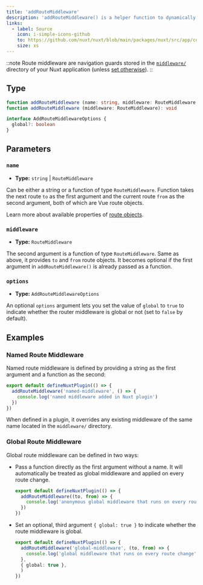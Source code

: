 ```yaml
---
title: 'addRouteMiddleware'
description: 'addRouteMiddleware() is a helper function to dynamically add middleware in your application.'
links:
  - label: Source
    icon: i-simple-icons-github
    to: https://github.com/nuxt/nuxt/blob/main/packages/nuxt/src/app/composables/router.ts
    size: xs
---
```


::note
Route middleware are navigation guards stored in the [`middleware/`](/docs/3.x/guide/directory-structure/middleware) directory of your Nuxt application (unless [set otherwise](/docs/3.x/api/nuxt-config#middleware)).
::

## Type

```ts
function addRouteMiddleware (name: string, middleware: RouteMiddleware, options?: AddRouteMiddlewareOptions): void
function addRouteMiddleware (middleware: RouteMiddleware): void

interface AddRouteMiddlewareOptions {
  global?: boolean
}
```

## Parameters

### `name`

- **Type:** `string` | `RouteMiddleware`

Can be either a string or a function of type `RouteMiddleware`. Function takes the next route `to` as the first argument and the current route `from` as the second argument, both of which are Vue route objects.

Learn more about available properties of [route objects](/docs/3.x/api/composables/use-route).

### `middleware`

- **Type:** `RouteMiddleware`

The second argument is a function of type `RouteMiddleware`. Same as above, it provides `to` and `from` route objects. It becomes optional if the first argument in `addRouteMiddleware()` is already passed as a function.

### `options`

- **Type:** `AddRouteMiddlewareOptions`

An optional `options` argument lets you set the value of `global` to `true` to indicate whether the router middleware is global or not (set to `false` by default).

## Examples

### Named Route Middleware

Named route middleware is defined by providing a string as the first argument and a function as the second:

```ts [plugins/my-plugin.ts]
export default defineNuxtPlugin(() => {
  addRouteMiddleware('named-middleware', () => {
    console.log('named middleware added in Nuxt plugin')
  })
})
```

When defined in a plugin, it overrides any existing middleware of the same name located in the `middleware/` directory.

### Global Route Middleware

Global route middleware can be defined in two ways:

- Pass a function directly as the first argument without a name. It will automatically be treated as global middleware and applied on every route change.

  ```ts [plugins/my-plugin.ts]
  export default defineNuxtPlugin(() => {
    addRouteMiddleware((to, from) => {
      console.log('anonymous global middleware that runs on every route change')
    })
  })
  ```

- Set an optional, third argument `{ global: true }` to indicate whether the route middleware is global.

  ```ts [plugins/my-plugin.ts]
  export default defineNuxtPlugin(() => {
    addRouteMiddleware('global-middleware', (to, from) => {
      console.log('global middleware that runs on every route change')
    },
    { global: true },
    )
  })
  ```
